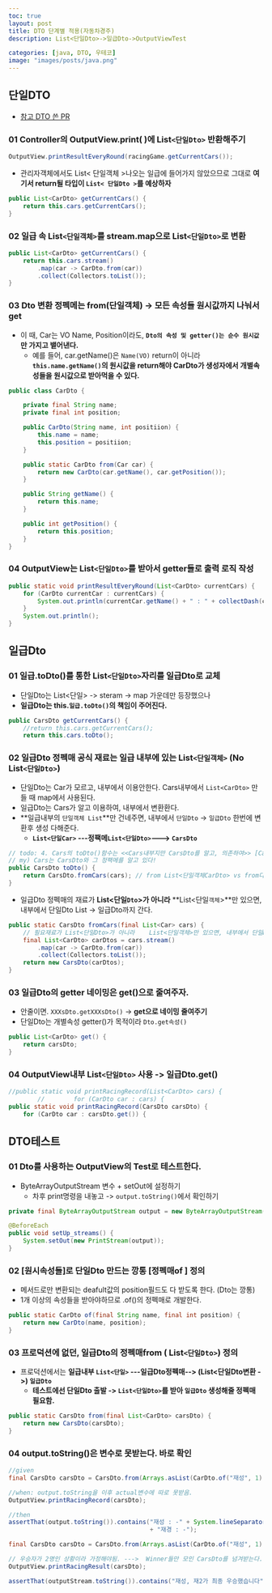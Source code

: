 ```yaml
---
toc: true
layout: post
title: DTO 단계별 적용(자동차경주)
description: List<단일Dto>->일급Dto->OutputViewTest

categories: [java, DTO, 우테코]
image: "images/posts/java.png"
---
```






## 단일DTO

- [참고 DTO 쓴 PR](https://github.com/jinyoungchoi95/java-racingcar/blob/step1/src/main/java/racingcar/controller/RacingCarDto.java)



### 01 Controller의 OutputView.print(  )에 List`<단일Dto>` 반환해주기

```java
OutputView.printResultEveryRound(racingGame.getCurrentCars());
```

- 관리자객체에서도 List< 단일객체 >나오는 일급에 들어가지 않았으므로 그대로 **여기서 return될 타입이 `List< 단일Dto >`를 예상하자**

```java
public List<CarDto> getCurrentCars() {
    return this.cars.getCurrentCars();
}
```





### 02 일급 속 List`<단일객체>`를 stream.map으로 List`<단일Dto>`로 변환

```java
public List<CarDto> getCurrentCars() {
    return this.cars.stream()
        .map(car -> CarDto.from(car))
        .collect(Collectors.toList());
}
```



### 03 Dto 변환 정펙메는 from(단일객체) -> 모든 속성들 원시값까지 나눠서 get

- 이 때, Car는 VO Name, Position이라도, **`Dto의 속성 및 getter()는 순수 원시값`만 가지고 뱉어낸다.**
    - 예를 들어, car.getName()은 `Name(VO)` return이 아니라 **`this.name.getName()`의 원시값을 return해야 CarDto가 생성자에서 개별속성들을 원시값으로 받아먹을 수 있다.**

```java
public class CarDto {

	private final String name;
	private final int position;

	public CarDto(String name, int positiion) {
		this.name = name;
		this.position = positiion;
	}

    public static CarDto from(Car car) {
        return new CarDto(car.getName(), car.getPosition());
    }

	public String getName() {
		return this.name;
	}

	public int getPosition() {
		return this.position;
	}
}
```



### 04 OutputView는 List`<단일Dto>`를 받아서 getter들로 출력 로직 작성

```java
public static void printResultEveryRound(List<CarDto> currentCars) {
    for (CarDto currentCar : currentCars) {
        System.out.println(currentCar.getName() + " : " + collectDash(currentCar.getPosition()));
    }
    System.out.println();
}
```





## 일급Dto

### 01 일급.toDto()를 통한  List`<단일Dto>`자리를 일급Dto로 교체

- 단일Dto는 List<단일> -> steram -> map 가운데만 등장했으나
- **일급Dto는 this.`일급.toDto()`의 책임이 주어진다.**

```java
public CarsDto getCurrentCars() {
    //return this.cars.getCurrentCars();
    return this.cars.toDto();
```





### 02 일급Dto 정펙매 공식 재료는 일급 내부에 있는 List`<단일객체>` (No List`<단일Dto>`)

- 단일Dto는 Car가 모르고, 내부에서 이용안한다. Cars내부에서  `List<CarDto>` 만들 때 map에서 사용된다.
- 일급Dto는 Cars가 알고 이용하여, 내부에서 변환환다. 
- **일급내부의 `단일객체 List`**만 건네주면, 내부에서 `단일Dto` -> `일급Dto` 한번에 변환후 생성 다해준다.
    - **`List<단일Car>` ---정팩메`List<단일Dto>`---> `CarsDto`**

```java
// todo: 4. Cars의 toDto()함수는 <<Cars내부지만 CarsDto를 알고, 의존하여>> [CarsDto의 정팩메]를 호출 Cars -> CarsDto로 변환한다.
// my) Cars는 CarsDto와 그 정팩메를 알고 있다!
public CarsDto toDto() {
    return CarsDto.fromCars(cars); // from List<단일객체CarDto> vs from다른것 Cars
}
```

- 일급Dto 정펙매의 재료가 **List<단일`Dto`>가 아니라**  **List<단일`객체`>**만 있으면, 내부에서 단일Dto List -> 일급Dto까지 간다.

```java
public static CarsDto fromCars(final List<Car> cars) {
    // 필요재료가 List<단일Dto>가 아니라    List<단일객체>만 있으면, 내부에서 단일Dto List -> 일급Dto까지 간다.
    final List<CarDto> carDtos = cars.stream()
        .map(car -> CarDto.from(car))
        .collect(Collectors.toList());
    return new CarsDto(carDtos);
}
```







### 03 일급Dto의 getter 네이밍은 get()으로 줄여주자.

- 안줄이면. `XXXsDto.getXXXsDto()` -> **get으로 네이밍 줄여주기**
- 단일Dto는 개별속성 getter()가 목적이라 `Dto.get속성()`

```java
public List<CarDto> get() {
    return carsDto;
}
```





### 04 OutputView내부 List`<단일Dto>` 사용 -> 일급Dto.get()

```java
//public static void printRacingRecord(List<CarDto> cars) {
        //        for (CarDto car : cars) {
public static void printRacingRecord(CarsDto carsDto) {
    for (CarDto car : carsDto.get()) {
```





## DTO테스트 

### 01 Dto를 사용하는 OutputView의 Test로 테스트한다.

- ByteArrayOutputStream 변수 + setOut에 설정하기
    - 차후  print명령을 내놓고 -> `output.toString()`에서 확인하기

```java
private final ByteArrayOutputStream output = new ByteArrayOutputStream();

@BeforeEach
public void setUp_streams() {
    System.setOut(new PrintStream(output));
}
```



### 02 [원시속성들]로 단일Dto 만드는 깡통 [정펙매of ] 정의

- 메서드로만 변환되는 deafult값의 position필드도 다 받도록 한다. (Dto는 깡통)
- 1개 이상의 속성들을 받아야하므로 .of()의 정펙매로 개발한다.

```java
public static CarDto of(final String name, final int position) {
    return new CarDto(name, position);
}
```





### 03 프로덕션에 없던, 일급Dto의   정펙매from ( List`<단일Dto>`) 정의

- 프로덕션에서는 **일급내부 `List<단일>`  ---일급Dto정펙매--> (List<단일Dto변환 ->) `일급Dto`**
    - **테스트에선 단일Dto 출발 -> `List<단일Dto>`를 받아 `일급Dto` 생성해줄 정펙매 필요함.**

```java
public static CarsDto from(final List<CarDto> carsDto) {
    return new CarsDto(carsDto);
}
```





### 04 output.toString()은 변수로 못받는다. 바로 확인

```java
//given
final CarsDto carsDto = CarsDto.from(Arrays.asList(CarDto.of("재성", 1), CarDto.of("재경", 1)));

//when: output.toString을 이후 actual변수에 따로 못받음.
OutputView.printRacingRecord(carsDto);

//then
assertThat(output.toString()).contains("재성 : -" + System.lineSeparator()
                                       + "재경 : -");
```

```java
final CarsDto carsDto = CarsDto.from(Arrays.asList(CarDto.of("재성", 1), CarDto.of("재2", 1)));

// 우승자가 2명인 상황이라 가정해야됨. --->  Winner들만 모인 CarsDto를 넘겨받는다.
OutputView.printRacingResult(carsDto);

assertThat(outputStream.toString()).contains("재성, 재2가 최종 우승했습니다");

```



